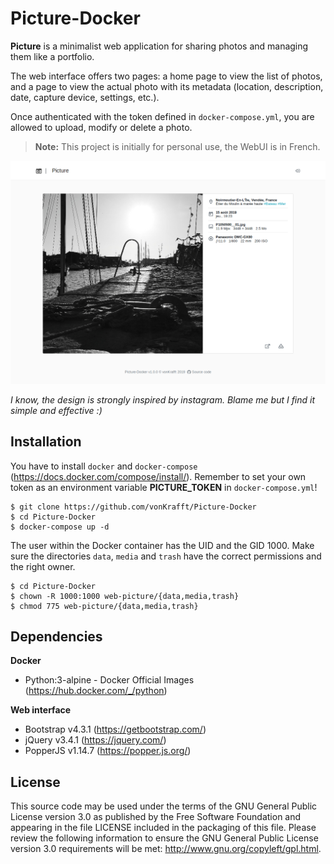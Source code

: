 # Picture-Docker

**Picture** is a minimalist web application for sharing photos and managing them like a portfolio.

The web interface offers two pages: a home page to view the list of photos, and a page to view the actual photo with its metadata (location, description, date, capture device, settings, etc.).

Once authenticated with the token defined in `docker-compose.yml`, you are allowed to upload, modify or delete a photo.

> **Note:** This project is initially for personal use, the WebUI is in French.

![Web interface of Picture](https://raw.githubusercontent.com/vonKrafft/Picture-Docker/master/preview.png)

_I know, the design is strongly inspired by instagram. Blame me but I find it simple and effective :)_

## Installation

You have to install `docker` and `docker-compose` (https://docs.docker.com/compose/install/). Remember to set your own token as an environment variable **PICTURE_TOKEN** in `docker-compose.yml`!

```
$ git clone https://github.com/vonKrafft/Picture-Docker
$ cd Picture-Docker
$ docker-compose up -d
```

The user within the Docker container has the UID and the GID 1000. Make sure the directories `data`, `media` and `trash` have the correct permissions and the right owner.

```
$ cd Picture-Docker
$ chown -R 1000:1000 web-picture/{data,media,trash}
$ chmod 775 web-picture/{data,media,trash}
```

## Dependencies

**Docker**

- Python:3-alpine - Docker Official Images (https://hub.docker.com/_/python)

**Web interface**

- Bootstrap v4.3.1 (https://getbootstrap.com/)
- jQuery v3.4.1 (https://jquery.com/)
- PopperJS v1.14.7 (https://popper.js.org/)

## License

This source code may be used under the terms of the GNU General Public License version 3.0 as published by the Free Software Foundation and appearing in the file LICENSE included in the packaging of this file. Please review the following information to ensure the GNU General Public License version 3.0 requirements will be met: http://www.gnu.org/copyleft/gpl.html.